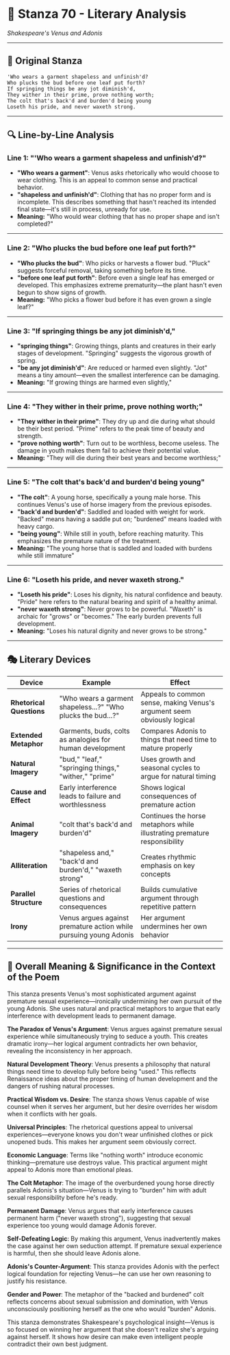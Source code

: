 # 🌹 Stanza 70 - Literary Analysis
*Shakespeare's Venus and Adonis*

---

## 📖 Original Stanza
```
'Who wears a garment shapeless and unfinish'd?
Who plucks the bud before one leaf put forth?       
If springing things be any jot diminish'd,
They wither in their prime, prove nothing worth;
The colt that's back'd and burden'd being young
Loseth his pride, and never waxeth strong.
```

---

## 🔍 Line-by-Line Analysis

### Line 1: "'Who wears a garment shapeless and unfinish'd?"
*   **"Who wears a garment"**: Venus asks rhetorically who would choose to wear clothing. This is an appeal to common sense and practical behavior.
*   **"shapeless and unfinish'd"**: Clothing that has no proper form and is incomplete. This describes something that hasn't reached its intended final state—it's still in process, unready for use.
*   **Meaning:** "Who would wear clothing that has no proper shape and isn't completed?"

---

### Line 2: "Who plucks the bud before one leaf put forth?"
*   **"Who plucks the bud"**: Who picks or harvests a flower bud. "Pluck" suggests forceful removal, taking something before its time.
*   **"before one leaf put forth"**: Before even a single leaf has emerged or developed. This emphasizes extreme prematurity—the plant hasn't even begun to show signs of growth.
*   **Meaning:** "Who picks a flower bud before it has even grown a single leaf?"

---

### Line 3: "If springing things be any jot diminish'd,"
*   **"springing things"**: Growing things, plants and creatures in their early stages of development. "Springing" suggests the vigorous growth of spring.
*   **"be any jot diminish'd"**: Are reduced or harmed even slightly. "Jot" means a tiny amount—even the smallest interference can be damaging.
*   **Meaning:** "If growing things are harmed even slightly,"

---

### Line 4: "They wither in their prime, prove nothing worth;"
*   **"They wither in their prime"**: They dry up and die during what should be their best period. "Prime" refers to the peak time of beauty and strength.
*   **"prove nothing worth"**: Turn out to be worthless, become useless. The damage in youth makes them fail to achieve their potential value.
*   **Meaning:** "They will die during their best years and become worthless;"

---

### Line 5: "The colt that's back'd and burden'd being young"
*   **"The colt"**: A young horse, specifically a young male horse. This continues Venus's use of horse imagery from the previous episodes.
*   **"back'd and burden'd"**: Saddled and loaded with weight for work. "Backed" means having a saddle put on; "burdened" means loaded with heavy cargo.
*   **"being young"**: While still in youth, before reaching maturity. This emphasizes the premature nature of the treatment.
*   **Meaning:** "The young horse that is saddled and loaded with burdens while still immature"

---

### Line 6: "Loseth his pride, and never waxeth strong."
*   **"Loseth his pride"**: Loses his dignity, his natural confidence and beauty. "Pride" here refers to the natural bearing and spirit of a healthy animal.
*   **"never waxeth strong"**: Never grows to be powerful. "Waxeth" is archaic for "grows" or "becomes." The early burden prevents full development.
*   **Meaning:** "Loses his natural dignity and never grows to be strong."

---

## 🎭 Literary Devices

| Device | Example | Effect |
|--------|---------|--------|
| **Rhetorical Questions** | "Who wears a garment shapeless...?" "Who plucks the bud...?" | Appeals to common sense, making Venus's argument seem obviously logical |
| **Extended Metaphor** | Garments, buds, colts as analogies for human development | Compares Adonis to things that need time to mature properly |
| **Natural Imagery** | "bud," "leaf," "springing things," "wither," "prime" | Uses growth and seasonal cycles to argue for natural timing |
| **Cause and Effect** | Early interference leads to failure and worthlessness | Shows logical consequences of premature action |
| **Animal Imagery** | "colt that's back'd and burden'd" | Continues the horse metaphors while illustrating premature responsibility |
| **Alliteration** | "shapeless and," "back'd and burden'd," "waxeth strong" | Creates rhythmic emphasis on key concepts |
| **Parallel Structure** | Series of rhetorical questions and consequences | Builds cumulative argument through repetitive pattern |
| **Irony** | Venus argues against premature action while pursuing young Adonis | Her argument undermines her own behavior |

---

## 🎯 Overall Meaning & Significance in the Context of the Poem

This stanza presents Venus's most sophisticated argument against premature sexual experience—ironically undermining her own pursuit of the young Adonis. She uses natural and practical metaphors to argue that early interference with development leads to permanent damage.

**The Paradox of Venus's Argument**: Venus argues against premature sexual experience while simultaneously trying to seduce a youth. This creates dramatic irony—her logical argument contradicts her own behavior, revealing the inconsistency in her approach.

**Natural Development Theory**: Venus presents a philosophy that natural things need time to develop fully before being "used." This reflects Renaissance ideas about the proper timing of human development and the dangers of rushing natural processes.

**Practical Wisdom vs. Desire**: The stanza shows Venus capable of wise counsel when it serves her argument, but her desire overrides her wisdom when it conflicts with her goals.

**Universal Principles**: The rhetorical questions appeal to universal experiences—everyone knows you don't wear unfinished clothes or pick unopened buds. This makes her argument seem obviously correct.

**Economic Language**: Terms like "nothing worth" introduce economic thinking—premature use destroys value. This practical argument might appeal to Adonis more than emotional pleas.

**The Colt Metaphor**: The image of the overburdened young horse directly parallels Adonis's situation—Venus is trying to "burden" him with adult sexual responsibility before he's ready.

**Permanent Damage**: Venus argues that early interference causes permanent harm ("never waxeth strong"), suggesting that sexual experience too young would damage Adonis forever.

**Self-Defeating Logic**: By making this argument, Venus inadvertently makes the case against her own seduction attempt. If premature sexual experience is harmful, then she should leave Adonis alone.

**Adonis's Counter-Argument**: This stanza provides Adonis with the perfect logical foundation for rejecting Venus—he can use her own reasoning to justify his resistance.

**Gender and Power**: The metaphor of the "backed and burdened" colt reflects concerns about sexual submission and domination, with Venus unconsciously positioning herself as the one who would "burden" Adonis.

This stanza demonstrates Shakespeare's psychological insight—Venus is so focused on winning her argument that she doesn't realize she's arguing against herself. It shows how desire can make even intelligent people contradict their own best judgment.
